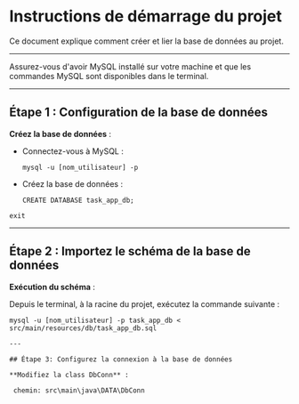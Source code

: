 # Instructions de démarrage du projet

Ce document explique comment créer et lier la base de données au projet.

---

Assurez-vous d'avoir MySQL installé sur votre machine et que les commandes MySQL sont disponibles dans le terminal.

---

## Étape 1 : Configuration de la base de données

**Créez la base de données** :

   - Connectez-vous à MySQL :
     ```
     mysql -u [nom_utilisateur] -p
     ```

   - Créez la base de données :
     ```
     CREATE DATABASE task_app_db;
     ```
	exit
---

## Étape 2 : Importez le schéma de la base de données

**Exécution du schéma** :

   Depuis le terminal, à la racine du projet, exécutez la commande suivante :
   ```
   mysql -u [nom_utilisateur] -p task_app_db < src/main/resources/db/task_app_db.sql
   
 ---
 
## Étape 3: Configurez la connexion à la base de données

**Modifiez la class DbConn** :

	chemin: src\main\java\DATA\DbConn
